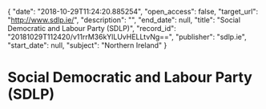 {
  "date": "2018-10-29T11:24:20.885254", 
  "open_access": false, 
  "target_url": "http://www.sdlp.ie/", 
  "description": "", 
  "end_date": null, 
  "title": "Social Democratic and Labour Party (SDLP)", 
  "record_id": "20181029T112420/v11rrM36kYlLUvHELLtvNg==", 
  "publisher": "sdlp.ie", 
  "start_date": null, 
  "subject": "Northern Ireland"
}

# Social Democratic and Labour Party (SDLP)

